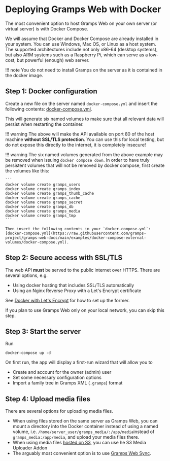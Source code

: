 # Deploying Gramps Web with Docker

The most convenient option to host Gramps Web on your own server (or virtual server) is with Docker Compose.

We will assume that Docker and Docker Compose are already installed in your system. You can use Windows, Mac OS, or Linux as a host system. The supported architectures include not only x86-64 (desktop systems), but also ARM systems such as a Raspberry Pi, which can serve as a low-cost, but powerful (enough) web server.

!!! note
    You do not need to install Gramps on the server as it is contained in the docker image.


## Step 1: Docker configuration

Create a new file on the server named `docker-compose.yml` and insert the following contents: [docker-compose.yml](https://raw.githubusercontent.com/gramps-project/gramps-web-docs/main/examples/docker-compose-base/docker-compose.yml).



This will generate six named volumes to make sure that all relevant data will persist when restarting the container.

!!! warning
    The above will make the API available on port 80 of the host machine **without SSL/TLS protection**. You can use this for local testing, but do not expose this directly to the internet, it is completely insecure!

!!! warning
    The six named volumes generated from the above example may be removed when issuing `docker compose down`. In order to have truly persistent volumes that will not be removed by docker compose, first create the volumes like this:

    ```
    docker volume create gramps_users
    docker volume create gramps_index
    docker volume create gramps_thumb_cache
    docker volume create gramps_cache
    docker volume create gramps_secret
    docker volume create gramps_db
    docker volume create gramps_media
    docker volume create gramps_tmp
    ```

    Then insert the following contents in your `docker-compose.yml`: [docker-compose.yml](https://raw.githubusercontent.com/gramps-project/gramps-web-docs/main/examples/docker-compose-external-volumes/docker-compose.yml).

## Step 2: Secure access with SSL/TLS

The web API **must** be served to the public internet over HTTPS. There are several options, e.g.

- Using docker hosting that includes SSL/TLS automatically
- Using an Nginx Reverse Proxy with a Let's Encrypt certificate

See [Docker with Let's Encrypt](LetsEncrypt.md) for how to set up the former.

If you plan to use Gramps Web only on your local network, you can skip this step.

## Step 3: Start the server

Run

```
docker-compose up -d
```

On first run, the app will display a first-run wizard that will allow you to

- Create and account for the owner (admin) user
- Set some necessary configuration options
- Import a family tree in Gramps XML (`.gramps`) format

## Step 4: Upload media files

There are several options for uploading media files.

- When using files stored on the same server as Gramps Web, you can mount a directory into the Docker container instead of using a named volume, i.e. `/home/server_user/gramps_media/:/app/media`instead of `gramps_media:/app/media`, and upload your media files there.
- When using media files [hosted on S3](s3.md), you can use he S3 Media Uploader Addon
- The arguably most convenient option is to use [Gramps Web Sync](user-guide/sync.md).
